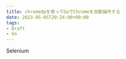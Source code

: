 ```yaml
---
title: chromedpを使ってGoでChromeを自動操作する
date: 2023-05-05T20:24:00+09:00
tags:
- Draft
- Go
---
```


Selenium
